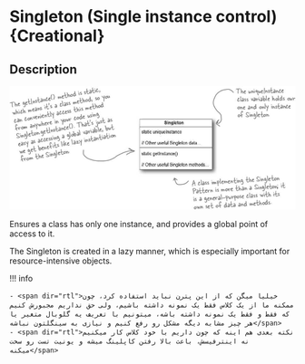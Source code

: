 # Singleton (Single instance control) {Creational}

## Description

![](singleton/image1.jpg)

Ensures a class has only one instance, and provides a global point of access to it.

The Singleton is created in a lazy manner, which is especially important for resource-intensive objects.

!!! info

    - <span dir="rtl">خیلیا میگن که از این پترن نباید استفاده کرد، چون ممکنه ما از یک کلاس فقط یک نمونه داشته باشیم، ولی حق نداریم مجبورش کنیم که فقط و فقط یک نمونه داشته باشه، میتونیم با تعریف یه گلوبال متغیر یا هر چیز مشابه دیگه مشکل رو رفع کنیم و نیازی به سینگلتون نباشه</span>
    - <span dir="rtl">نکته بعدی هم اینه که چون داریم با خود کلاس کار میکنیم نه اینترفیسش، باعث بالا رفتن کاپلینگ میشه و یونیت تست رو سخت میکنه</span>
